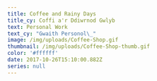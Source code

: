 ```yaml
---
title: Coffee and Rainy Days
title_cy: Coffi a'r Ddiwrnod Gwlyb
text: Personal Work
text_cy: "Gwaith Personol\_"
image: /img/uploads/Coffee-Shop.gif
thumbnail: /img/uploads/Coffee-Shop-thumb.gif
color: '#ffffff'
date: 2017-10-26T15:10:00.882Z
series: null
---
```


